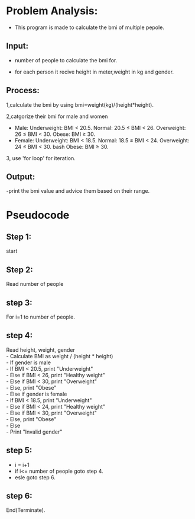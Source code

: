 # Problem Analysis:
- This program is made to calculate the bmi of multiple pepole.
## Input:
- number of people to calculate the bmi for.

- for each person it recive height in meter,weight in kg and gender.
## Process:
1,calculate the bmi by using bmi=weight(kg)/(height*height).


2,catgorize their bmi for male and women 
- Male:
Underweight: BMI < 20.5.
Normal: 20.5 ≤ BMI < 26.
Overweight: 26 ≤ BMI < 30.
Obese: BMI ≥ 30.
- Female:
Underweight: BMI < 18.5.
Normal: 18.5 ≤ BMI < 24.
Overweight: 24 ≤ BMI < 30.
bash Obese: BMI ≥ 30.

3, use 'for loop' for iteration.

## Output:
-print the bmi value and advice them based on their range.
# Pseudocode
Step 1:
-
start

Step 2:
-
Read number of people

step 3:
-
For i=1 to number of people.

step 4:
-

Read height, weight, gender  
    - Calculate BMI as weight / (height * height)  
    - If gender is male  
        - If BMI < 20.5, print "Underweight"  
        - Else if BMI < 26, print "Healthy weight"  
        - Else if BMI < 30, print "Overweight"  
        - Else, print "Obese"  
    - Else if gender is female  
        - If BMI < 18.5, print "Underweight"  
        - Else if BMI < 24, print "Healthy weight"  
        - Else if BMI < 30, print "Overweight"  
        - Else, print "Obese"  
    - Else  
        - Print "Invalid gender" 
        
step 5: 
-
- i = i+1
- if i<= number of people goto step 4.
- esle goto step 6.
  
step 6:
-
End(Terminate).
        
